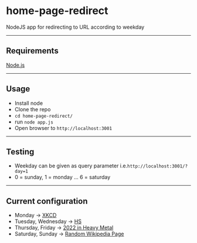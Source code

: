 # home-page-redirect

NodeJS app for redirecting to URL according to weekday

---

## Requirements

[Node.js](https://nodejs.org/en/)

---

## Usage

- Install node
- Clone the repo
- `cd home-page-redirect/`
- run `node app.js`
- Open browser to `http://localhost:3001`

---

## Testing

- Weekday can be given as query parameter i.e.`http://localhost:3001/?day=1`
- 0 = sunday, 1 = monday ... 6 = saturday

---

## Current configuration

- Monday -> [XKCD](https://xkcd.com/)
- Tuesday, Wednesday -> [HS](https://hs.fi)
- Thursday, Friday -> [2022 in Heavy Metal](https://en.wikipedia.org/wiki/2022_in_heavy_metal_music)
- Saturday, Sunday -> [Random Wikipedia Page](https://en.wikipedia.org/wiki/Special:Random)
